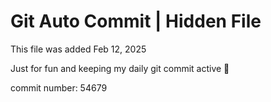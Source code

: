 # Git Auto Commit | Hidden File

This file was added Feb 12, 2025

Just for fun and keeping my daily git commit active 🤪

commit number: 54679
